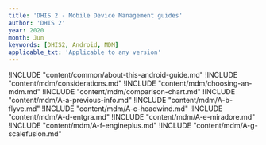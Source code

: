 ```yaml
---
title: 'DHIS 2 - Mobile Device Management guides'
author: 'DHIS 2'
year: 2020
month: Jun
keywords: [DHIS2, Android, MDM]
applicable_txt: 'Applicable to any version'
---
```

<!--DHIS2-SECTION-ID:index-->

!INCLUDE "content/common/about-this-android-guide.md"
!INCLUDE "content/mdm/considerations.md"
!INCLUDE "content/mdm/choosing-an-mdm.md"
!INCLUDE "content/mdm/comparison-chart.md"
!INCLUDE "content/mdm/A-a-previous-info.md"
!INCLUDE "content/mdm/A-b-flyve.md"
!INCLUDE "content/mdm/A-c-headwind.md"
!INCLUDE "content/mdm/A-d-entgra.md"
!INCLUDE "content/mdm/A-e-miradore.md"
!INCLUDE "content/mdm/A-f-engineplus.md"
!INCLUDE "content/mdm/A-g-scalefusion.md"
